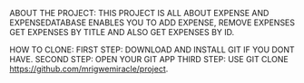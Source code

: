 
ABOUT THE PROJECT:
THIS PROJECT IS ALL ABOUT EXPENSE AND EXPENSEDATABASE ENABLES YOU TO ADD EXPENSE,
REMOVE EXPENSES GET EXPENSES BY TITLE AND ALSO GET EXPENSES BY ID.

HOW TO CLONE:
FIRST STEP: DOWNLOAD AND INSTALL GIT IF YOU DONT HAVE.
SECOND STEP: OPEN YOUR GIT APP 
THIRD STEP: USE GIT CLONE https://github.com/mrigwemiracle/project.
